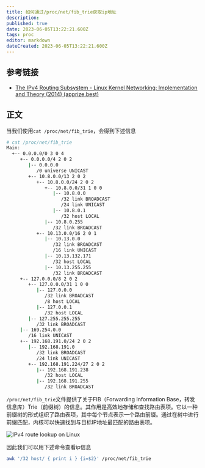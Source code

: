 ```yaml
---
title: 如何通过/proc/net/fib_trie获取ip地址
description: 
published: true
date: 2023-06-05T13:22:21.600Z
tags: proc
editor: markdown
dateCreated: 2023-06-05T13:22:21.600Z
---
```



## 参考链接

- [The IPv4 Routing Subsystem - Linux Kernel Networking: Implementation and Theory (2014) (apprize.best)](https://apprize.best/linux/kernel/6.html)

## 正文

当我们使用`cat /proc/net/fib_trie`，会得到下述信息

```bash
# cat /proc/net/fib_trie
Main:
  +-- 0.0.0.0/0 3 0 4
     +-- 0.0.0.0/4 2 0 2
        |-- 0.0.0.0
           /0 universe UNICAST
        +-- 10.8.0.0/13 2 0 2
           +-- 10.8.0.0/24 2 0 2
              +-- 10.8.0.0/31 1 0 0
                 |-- 10.8.0.0
                    /32 link BROADCAST
                    /24 link UNICAST
                 |-- 10.8.0.1
                    /32 host LOCAL
              |-- 10.8.0.255
                 /32 link BROADCAST
           +-- 10.13.0.0/16 2 0 1
              |-- 10.13.0.0
                 /32 link BROADCAST
                 /16 link UNICAST
              |-- 10.13.132.171
                 /32 host LOCAL
              |-- 10.13.255.255
                 /32 link BROADCAST
     +-- 127.0.0.0/8 2 0 2
        +-- 127.0.0.0/31 1 0 0
           |-- 127.0.0.0
              /32 link BROADCAST
              /8 host LOCAL
           |-- 127.0.0.1
              /32 host LOCAL
        |-- 127.255.255.255
           /32 link BROADCAST
     |-- 169.254.0.0
        /16 link UNICAST
     +-- 192.168.191.0/24 2 0 2
        |-- 192.168.191.0
           /32 link BROADCAST
           /24 link UNICAST
        +-- 192.168.191.224/27 2 0 2
           |-- 192.168.191.238
              /32 host LOCAL
           |-- 192.168.191.255
              /32 link BROADCAST

```

`/proc/net/fib_trie`文件提供了关于FIB（Forwarding Information Base，转发信息库）Trie（前缀树）的信息。其作用是高效地存储和查找路由表项。它以一种前缀树的形式组织了路由表项，其中每个节点表示一个路由前缀。通过在树中进行前缀匹配，内核可以快速找到与目标IP地址最匹配的路由表项。

![IPv4 route lookup on Linux](https://d2pzklc15kok91.cloudfront.net/images/linux/lpc-trie-patricia-trie-lookup-v3.9e110e0b8371bb.svg)

因此我们可以用下述命令查看ip信息

```bash
awk '/32 host/ { print i } {i=$2}' /proc/net/fib_trie
```

